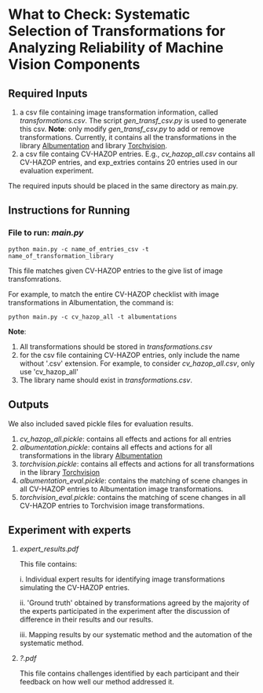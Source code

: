 # What to Check: Systematic Selection of Transformations for Analyzing Reliability of Machine Vision Components

## Required Inputs
1. a csv file containing image transformation information, called *transformations.csv*. The script *gen_transf_csv.py* is used to generate this csv. **Note**: only modify *gen_transf_csv.py* to add or remove transformations. Currently, it contains all the transformations in the library [Albumentation](https://albumentations.ai/docs/getting_started/transforms_and_targets/) and library [Torchvision](https://pytorch.org/vision/stable/transforms.html).
2. a csv file containg CV-HAZOP entries. E.g., *cv_hazop_all.csv* contains all CV-HAZOP entries, and exp_extries contains 20 entries used in our evaluation experiment. 

The required inputs should be placed in the same directory as main.py.

## Instructions for Running
### File to run: *main.py*

`python main.py -c name_of_entries_csv -t name_of_transformation_library`

This file matches given CV-HAZOP entries to the give list of image transfomrations. 

For example, to match the entire CV-HAZOP checklist with image transformations in Albumentation, the command is:

`python main.py -c cv_hazop_all -t albumentations`

**Note**:

1. All transformations should be stored in *transformations.csv*
2. for the csv file containing CV-HAZOP entries, only include the name without '.csv' extension. For example, to consider *cv_hazop_all.csv*, only use 'cv_hazop_all'
2. The library name should exist in *transformations.csv*.


## Outputs
We also included saved pickle files for evaluation results. 
1. *cv_hazop_all.pickle*: contains all effects and actions for all entries
2. *albumentation.pickle*: contains all effects and actions for all transformations in the library [Albumentation](https://albumentations.ai/docs/getting_started/transforms_and_targets/)
3. *torchvision.pickle*: contains all effects and actions for all transformations in the library [Torchvision](https://pytorch.org/vision/stable/transforms.html)
4. *albumentation_eval.pickle*: contains the matching of scene changes in all CV-HAZOP entries to Albumentation image transformations. 
5. *torchvision_eval.pickle*: contains the matching of scene changes in all CV-HAZOP entries to Torchvision image transformations. 

## Experiment with experts
1. *expert_results.pdf*

    This file contains: 
    
    i. Individual expert results for identifying image transformations simulating the CV-HAZOP entries. 
    
    ii. 'Ground truth' obtained by transformations agreed by the majority of the experts participated in the experiment after the discussion of difference in their results and our results. 

    iii. Mapping results by our systematic method and the automation of the systematic method. 

2. *?.pdf*

    This file contains challenges identified by each participant and their feedback on how well our method addressed it. 
